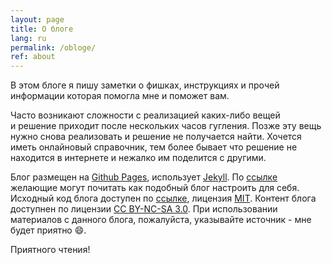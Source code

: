 ```yaml
---
layout: page
title: О блоге
lang: ru
permalink: /obloge/
ref: about
---
```


В этом блоге я пишу заметки о фишках, инструкциях и прочей информации которая помогла мне и поможет вам.

Часто возникают сложности с реализацией каких-либо вещей <br />и решение приходит после нескольких часов гугления.
Позже эту вещь нужно снова реализовать и решение не получается найти.
Хочется иметь онлайновый справочник, тем более бывает что решение не находится в интернете и нежалко им поделится с другими.

Блог размещен на [Github Pages](https://pages.github.com/), использует [Jekyll](http://jekyllrb.com/). По [ссылке](http://alexprivalov.org/setup-blog-on-github/) желающие могут почитать как подобный блог настроить для себя. Исходный код блога доступен по [ссылке](https://github.com/hitmany/blog), лицензия [MIT](https://github.com/hitmany/blog/blob/gh-pages/LICENSE.md). Контент блога доступнен по лицензии [CC BY-NC-SA 3.0](https://creativecommons.org/licenses/by-nc-sa/3.0/). При использовании материалов с данного блога, пожалуйста, указывайте источник - мне будет приятно :smile:.

Приятного чтения!